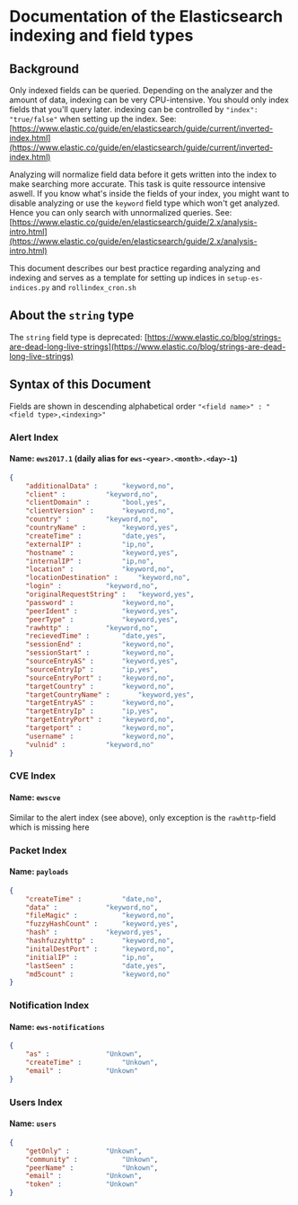 # Documentation of the Elasticsearch indexing and field types

## Background

Only indexed fields can be queried. Depending on the analyzer and the amount of data, 
indexing can be very CPU-intensive. You should only index fields that you'll query later.
indexing can be controlled by `"index": "true/false"` when setting up the index.
See: [https://www.elastic.co/guide/en/elasticsearch/guide/current/inverted-index.html](https://www.elastic.co/guide/en/elasticsearch/guide/current/inverted-index.html)

Analyzing will normalize field data before it gets written into the index to make searching
more accurate. This task is quite ressource intensive aswell. If you know what's inside the
fields of your index, you might want to disable analyzing or use the `keyword` field type
which won't get analyzed. Hence you can only search with unnormalized queries.
See: [https://www.elastic.co/guide/en/elasticsearch/guide/2.x/analysis-intro.html](https://www.elastic.co/guide/en/elasticsearch/guide/2.x/analysis-intro.html)

This document describes our best practice regarding analyzing and indexing and serves as a
template for setting up indices in `setup-es-indices.py` and `rollindex_cron.sh`

## About the `string` type
The `string` field type is deprecated: [https://www.elastic.co/blog/strings-are-dead-long-live-strings](https://www.elastic.co/blog/strings-are-dead-long-live-strings)

## Syntax of this Document
Fields are shown in descending alphabetical order
`"<field name>" : "<field type>,<indexing>"`

### Alert Index
#### Name: `ews2017.1` (daily alias for `ews-<year>.<month>.<day>-1`)
```json
{
	"additionalData" :		"keyword,no",
	"client" :			"keyword,no",
	"clientDomain" :		"bool,yes",
	"clientVersion" :		"keyword,no",
	"country" :			"keyword,no",
	"countryName" :			"keyword,yes",
	"createTime" :			"date,yes",
	"externalIP" :			"ip,no",
	"hostname" :			"keyword,yes",
	"internalIP" :			"ip,no",
	"location" :			"keyword,no",
	"locationDestination" :		"keyword,no",
	"login" :			"keyword,no",
	"originalRequestString" :	"keyword,yes",
	"password" :			"keyword,no",
	"peerIdent" :			"keyword,yes",
	"peerType" :			"keyword,yes",
	"rawhttp" :			"keyword,no",
	"recievedTime" :		"date,yes",
	"sessionEnd" :			"keyword,no",
	"sessionStart" :		"keyword,no",
	"sourceEntryAS" :		"keyword,yes",
	"sourceEntryIp" :		"ip,yes",
	"sourceEntryPort" :		"keyword,no",
	"targetCountry" :		"keyword,no",
	"targetCountryName" :		"keyword,yes",
	"targetEntryAS" :		"keyword,no",
	"targetEntryIp" :		"ip,yes",
	"targetEntryPort" :		"keyword,no",
	"targetport" :			"keyword,no",
	"username" :			"keyword,no",
	"vulnid" :			"keyword,no"
}
```
### CVE Index 
#### Name: `ewscve`

Similar to the alert index (see above), only exception is the `rawhttp`-field which is missing here

### Packet Index 
#### Name: `payloads`
```json
{
	"createTime" :			"date,no",
	"data" :			"keyword,no",
	"fileMagic" :			"keyword,no",
	"fuzzyHashCount" :		"keyword,yes",
	"hash" :			"keyword,yes",
	"hashfuzzyhttp" :		"keyword,no",
	"initalDestPort" :		"keyword,no",
	"initialIP" :			"ip,no",
	"lastSeen" :			"date,yes",
	"md5count" :			"keyword,no"
}
``` 

### Notification Index
#### Name: `ews-notifications`
```json
{
	"as" :				"Unkown",
	"createTime" :			"Unkown",
	"email" :			"Unkown"
}
```
### Users Index
#### Name: `users`
```json
{
	"getOnly" :			"Unkown",
	"community" :			"Unkown",
	"peerName" :			"Unkown",
	"email" :			"Unkown",
	"token" :			"Unkown"
}
```
